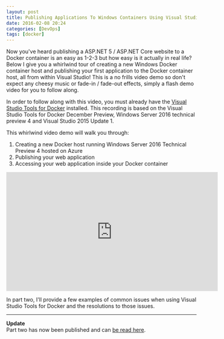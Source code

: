 ```yaml
---
layout: post
title: Publishing Applications To Windows Containers Using Visual Studio Docker Tools (Whirlwind Tour)
date: 2016-02-08 20:24
categories: [DevOps]
tags: [docker]
---
```


Now you've heard publishing a ASP.NET 5 / ASP.NET Core website to a Docker container is an easy as 1-2-3 but how easy is it actually in real life? Below I give you a whirlwind tour of creating a new Windows Docker container host and publishing your first application to the Docker container host, all from within Visual Studio! This is a no frills video demo so don't expect any cheesy music or fade-in / fade-out effects, simply a flash demo video for you to follow along.

In order to follow along with this video, you must already have the <a href="https://visualstudiogallery.msdn.microsoft.com/0f5b2caa-ea00-41c8-b8a2-058c7da0b3e4" target="_blank">Visual Studio Tools for Docker</a> installed. This recording is based on the Visual Studio Tools for Docker December Preview, Windows Server 2016 technical preview 4 and Visual Studio 2015 Update 1.

This whirlwind video demo will walk you through:  
1. Creating a new Docker host running Windows Server 2016 Technical Preview 4 hosted on Azure  
2. Publishing your web application  
3. Accessing your web application inside your Docker container  

<iframe width="560" height="315" src="https://www.youtube.com/embed/vo1MYpLNSvA" frameborder="0" allowfullscreen></iframe>

In part two, I'll provide a few examples of common issues when using Visual Studio Tools for Docker and the resolutions to those issues.

-------------------------

**Update**  
Part two has now been published and can <a href="{% post_url 2016-02-09-visual-studio-tools-docker-issues %}">be read here</a>.
